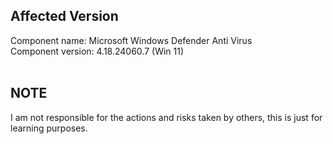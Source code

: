 ## Affected Version

<a>Component name: Microsoft Windows Defender Anti Virus</a><br>
<a>Component version: 4.18.24060.7 (Win 11)</a>
<br><br>
<h2>NOTE</h2>
<a>I am not responsible for the actions and risks taken by others, this is just for learning purposes.</a>

